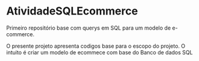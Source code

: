 # AtividadeSQLEcommerce

Primeiro repositório base com querys em SQL para um modelo de e-commerce.  

O presente projeto apresenta codigos base para o escopo do projeto. O intuito é criar um modelo de ecommece com base do Banco de dados SQL


